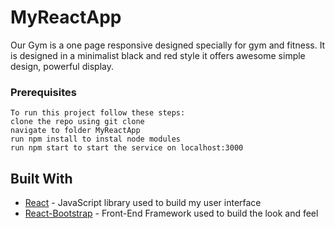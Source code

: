 # MyReactApp
Our Gym is a one page responsive designed specially for gym and fitness. It is designed in a minimalist black and red style it offers awesome simple design, powerful display.

### Prerequisites
```
To run this project follow these steps:
clone the repo using git clone
navigate to folder MyReactApp
run npm install to instal node modules
run npm start to start the service on localhost:3000
```

## Built With

* [React](https://reactjs.org/)  - JavaScript library used to build my user interface
* [React-Bootstrap](https://react-bootstrap.github.io/) - Front-End Framework used to build the look and feel
